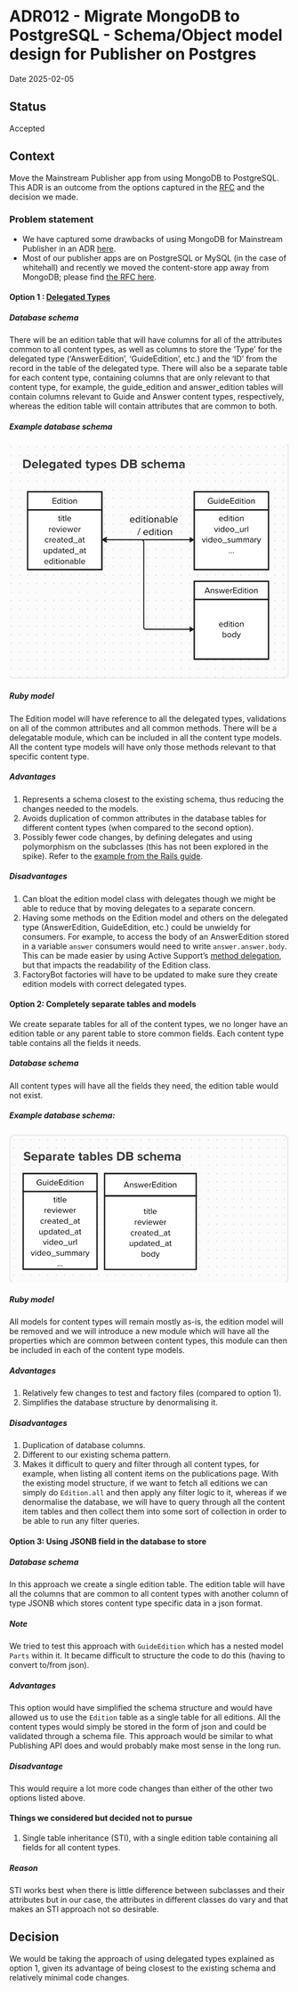 # ADR012 - Migrate MongoDB to PostgreSQL -  Schema/Object model design for Publisher on Postgres

Date 2025-02-05

## Status
Accepted

## Context
Move the Mainstream Publisher app from using MongoDB to PostgreSQL. This ADR is an outcome from the options captured in the [RFC](https://docs.google.com/document/d/1VwKxpRB4_YG7y__M-qTdAWrL8eGd7MZLu1cAO63lZwI/edit?pli=1&tab=t.0#heading=h.fk845ekgg28e) and the decision we made.

### Problem statement
- We have captured some drawbacks of using MongoDB for Mainstream Publisher in an ADR [here](https://docs.publishing.service.gov.uk/repos/publisher/arch/adr-009-replace-mongodb-with-postgres.html).
- Most of our publisher apps are on PostgreSQL or MySQL (in the case of whitehall) and recently we moved the content-store app away from MongoDB; please find [the RFC here](https://github.com/alphagov/govuk-rfcs/pull/158/files).

#### Option 1 : [Delegated Types](https://guides.rubyonrails.org/v7.1/association_basics.html#delegated-types)
##### Database schema
There will be an edition table that will have columns for all of the attributes common to all content types, as well as columns to store the ‘Type’ for the delegated type (‘AnswerEdition’, ‘GuideEdition’, etc.) and the ‘ID’ from the record in the table of the delegated type. There will also be a separate table for each content type, containing columns that are only relevant to that content type, for example, the guide_edition and answer_edition tables will contain columns relevant to Guide and Answer content types, respectively, whereas the edition table will contain attributes that are common to both.

##### Example database schema
![Delegated Type schema](/docs/images/adr-012-delegated-types-db-schema.png)

##### Ruby model
The Edition model will have reference to all the delegated types, validations on all of the common attributes and all common methods. There will be a delegatable module, which can be included in all the content type models. All the content type models will have only those methods relevant to that specific content type.

##### Advantages
1. Represents a schema closest to the existing schema, thus reducing the changes needed to the models.
2. Avoids duplication of common attributes in the database tables for different content types (when compared to the second option).
3. Possibly fewer code changes, by defining delegates and using polymorphism on the  subclasses (this has not been explored in the spike). Refer to the [example from the Rails guide](https://guides.rubyonrails.org/v7.1/association_basics.html#adding-further-delegation).

##### Disadvantages
1. Can bloat the edition model class with delegates though we might be able to reduce that by moving delegates to a separate concern.
2. Having some methods on the Edition model and others on the delegated type (AnswerEdition, GuideEdition, etc.) could be unwieldy for consumers. For example, to access the body of an AnswerEdition stored in a variable `answer` consumers would need to write `answer.answer.body`. This can be made easier by using Active Support’s [method delegation](https://guides.rubyonrails.org/active_support_core_extensions.html#method-delegation), but that impacts the readability of the Edition class.
3. FactoryBot factories will have to be updated to make sure they create edition models with correct delegated types.

#### Option 2: Completely separate tables and models
We create separate tables for all of the content types, we no longer have an edition table or any parent table to store common fields. Each content type table contains all the fields it needs.

##### Database schema
All content types will have all the fields they need, the edition table would not exist.

##### Example database schema:
![Separate tables schema](/docs/images/adr-012-separate-db-schema.png)

##### Ruby model
All models for content types will remain mostly as-is, the edition model will be removed and we will introduce a new module which will have all the properties which are common between content types, this module can then be included in each of the content type models.

##### Advantages
1. Relatively few changes to test and factory files (compared to option 1).
2. Simplifies the database structure by denormalising it.

##### Disadvantages
1. Duplication of database columns.
2. Different to our existing schema pattern.
3. Makes it difficult to query and filter through all content types, for example, when listing all content items on the publications page. With the existing model structure, if we want to fetch all editions we can simply do `Edition.all` and then apply any filter logic to it, whereas if we denormalise the database, we will have to query through all the content item tables and then collect them into some sort of collection in order to be able to run any filter queries.

#### Option 3: Using JSONB field in the database to store

##### Database schema
In this approach we create a single edition table. The edition table will have all the columns that are common to all content types with another column of type JSONB which stores content type specific data in a json format.

##### Note
We tried to test this approach with `GuideEdition` which has a nested model `Parts` within it. It became difficult to structure the code to do this (having to convert to/from json).

##### Advantages
This option would have simplified the schema structure and would have allowed us to use the `Edition` table as a single table for all editions. All the content types would simply be stored in the form of json and could be validated through a schema file. This approach would be similar to what Publishing API does and would probably make most sense in the long run.

##### Disadvantage
This would require a lot more code changes than either of the other two options listed above.

#### Things we considered but decided not to pursue
1. Single table inheritance (STI), with a single edition table containing all fields for all content types.

##### Reason
STI works best when there is little difference between subclasses and their attributes but in our case, the attributes in different classes do vary and that makes an STI approach not so desirable.

## Decision
We would be taking the approach of using delegated types explained as option 1, given its advantage of being closest to the existing schema and relatively minimal code changes.
